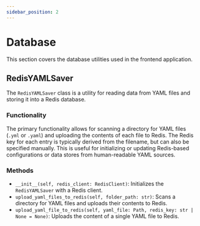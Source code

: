 ```yaml
---
sidebar_position: 2
---
```


# Database

This section covers the database utilities used in the frontend application.

## RedisYAMLSaver

The `RedisYAMLSaver` class is a utility for reading data from YAML files and storing it into a Redis database.

### Functionality

The primary functionality allows for scanning a directory for YAML files (`.yml` or `.yaml`) and uploading the contents of each file to Redis. The Redis key for each entry is typically derived from the filename, but can also be specified manually. This is useful for initializing or updating Redis-based configurations or data stores from human-readable YAML sources.

### Methods

- `__init__(self, redis_client: RedisClient)`: Initializes the `RedisYAMLSaver` with a Redis client.
- `upload_yaml_files_to_redis(self, folder_path: str)`: Scans a directory for YAML files and uploads their contents to Redis.
- `upload_yaml_file_to_redis(self, yaml_file: Path, redis_key: str | None = None)`: Uploads the content of a single YAML file to Redis.
